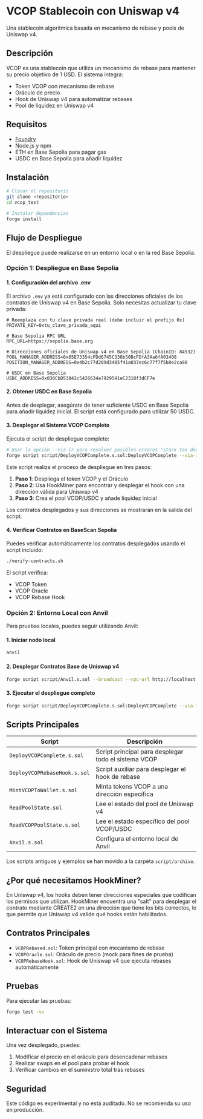 # VCOP Stablecoin con Uniswap v4

Una stablecoin algorítmica basada en mecanismo de rebase y pools de Uniswap v4.

## Descripción

VCOP es una stablecoin que utiliza un mecanismo de rebase para mantener su precio objetivo de 1 USD. El sistema integra:

- Token VCOP con mecanismo de rebase
- Oráculo de precio
- Hook de Uniswap v4 para automatizar rebases
- Pool de liquidez en Uniswap v4

## Requisitos

- [Foundry](https://book.getfoundry.sh/getting-started/installation)
- Node.js y npm
- ETH en Base Sepolia para pagar gas
- USDC en Base Sepolia para añadir liquidez

## Instalación

```bash
# Clonar el repositorio
git clone <repositorio>
cd vcop_test

# Instalar dependencias
forge install
```

## Flujo de Despliegue

El despliegue puede realizarse en un entorno local o en la red Base Sepolia.

### Opción 1: Despliegue en Base Sepolia

#### 1. Configuración del archivo .env

El archivo `.env` ya está configurado con las direcciones oficiales de los contratos de Uniswap v4 en Base Sepolia. Solo necesitas actualizar tu clave privada:

```
# Reemplaza con tu clave privada real (debe incluir el prefijo 0x)
PRIVATE_KEY=0xtu_clave_privada_aqui

# Base Sepolia RPC URL
RPC_URL=https://sepolia.base.org

# Direcciones oficiales de Uniswap v4 en Base Sepolia (ChainID: 84532)
POOL_MANAGER_ADDRESS=0x05E73354cFDd6745C338b50BcFDfA3Aa6fA03408
POSITION_MANAGER_ADDRESS=0x4b2c77d209d3405f41a037ec6c77f7f5b8e2ca80

# USDC en Base Sepolia
USDC_ADDRESS=0x036CbD53842c5426634e7929541eC2318f3dCF7e
```

#### 2. Obtener USDC en Base Sepolia

Antes de desplegar, asegúrate de tener suficiente USDC en Base Sepolia para añadir liquidez inicial. El script está configurado para utilizar 50 USDC.

#### 3. Desplegar el Sistema VCOP Completo

Ejecuta el script de despliegue completo:

```bash
# Usar la opción --via-ir para resolver posibles errores "stack too deep"
forge script script/DeployVCOPComplete.s.sol:DeployVCOPComplete --via-ir --broadcast --rpc-url base-sepolia
```

Este script realiza el proceso de despliegue en tres pasos:

1. **Paso 1**: Despliega el token VCOP y el Oráculo
2. **Paso 2**: Usa HookMiner para encontrar y desplegar el hook con una dirección válida para Uniswap v4
3. **Paso 3**: Crea el pool VCOP/USDC y añade liquidez inicial

Los contratos desplegados y sus direcciones se mostrarán en la salida del script.

#### 4. Verificar Contratos en BaseScan Sepolia

Puedes verificar automáticamente los contratos desplegados usando el script incluido:

```bash
./verify-contracts.sh
```

El script verifica:
- VCOP Token
- VCOP Oracle
- VCOP Rebase Hook

### Opción 2: Entorno Local con Anvil

Para pruebas locales, puedes seguir utilizando Anvil:

#### 1. Iniciar nodo local

```bash
anvil
```

#### 2. Desplegar Contratos Base de Uniswap v4

```bash
forge script script/Anvil.s.sol --broadcast --rpc-url http://localhost:8545 --private-key 0xac0974bec39a17e36ba4a6b4d238ff944bacb478cbed5efcae784d7bf4f2ff80
```

#### 3. Ejecutar el despliegue completo

```bash
forge script script/DeployVCOPComplete.s.sol:DeployVCOPComplete --via-ir --broadcast --rpc-url http://localhost:8545 --private-key 0xac0974bec39a17e36ba4a6b4d238ff944bacb478cbed5efcae784d7bf4f2ff80
```

## Scripts Principales

| Script | Descripción |
|--------|-------------|
| `DeployVCOPComplete.s.sol` | Script principal para desplegar todo el sistema VCOP |
| `DeployVCOPRebaseHook.s.sol` | Script auxiliar para desplegar el hook de rebase |
| `MintVCOPToWallet.s.sol` | Minta tokens VCOP a una dirección específica |
| `ReadPoolState.sol` | Lee el estado del pool de Uniswap v4 |
| `ReadVCOPPoolState.s.sol` | Lee el estado específico del pool VCOP/USDC |
| `Anvil.s.sol` | Configura el entorno local de Anvil |

Los scripts antiguos y ejemplos se han movido a la carpeta `script/archive`.

## ¿Por qué necesitamos HookMiner?

En Uniswap v4, los hooks deben tener direcciones especiales que codifican los permisos que utilizan. HookMiner encuentra una "salt" para desplegar el contrato mediante CREATE2 en una dirección que tiene los bits correctos, lo que permite que Uniswap v4 valide qué hooks están habilitados.

## Contratos Principales

- `VCOPRebased.sol`: Token principal con mecanismo de rebase
- `VCOPOracle.sol`: Oráculo de precio (mock para fines de prueba)
- `VCOPRebaseHook.sol`: Hook de Uniswap v4 que ejecuta rebases automáticamente

## Pruebas

Para ejecutar las pruebas:

```bash
forge test -vv
```

## Interactuar con el Sistema

Una vez desplegado, puedes:

1. Modificar el precio en el oráculo para desencadenar rebases
2. Realizar swaps en el pool para probar el hook
3. Verificar cambios en el suministro total tras rebases

## Seguridad

Este código es experimental y no está auditado. No se recomienda su uso en producción. 